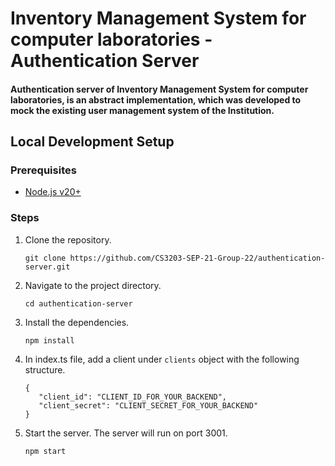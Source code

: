 # Inventory Management System for computer laboratories - Authentication Server

#### Authentication server of Inventory Management System for computer laboratories, is an abstract implementation, which was developed to mock the existing user management system of the Institution.

## Local Development Setup

### Prerequisites

- [Node.js v20+](https://nodejs.org/en/download/)

### Steps

1. Clone the repository.

   ```
   git clone https://github.com/CS3203-SEP-21-Group-22/authentication-server.git
   ```

2. Navigate to the project directory.

   ```
   cd authentication-server
   ```

3. Install the dependencies.

   ```
   npm install
   ```

4. In index.ts file, add a client under `clients` object with the following structure.

   ```
   {
      "client_id": "CLIENT_ID_FOR_YOUR_BACKEND",
      "client_secret": "CLIENT_SECRET_FOR_YOUR_BACKEND"
   }
   ```

5. Start the server. The server will run on port 3001.

   ```
   npm start
   ```
